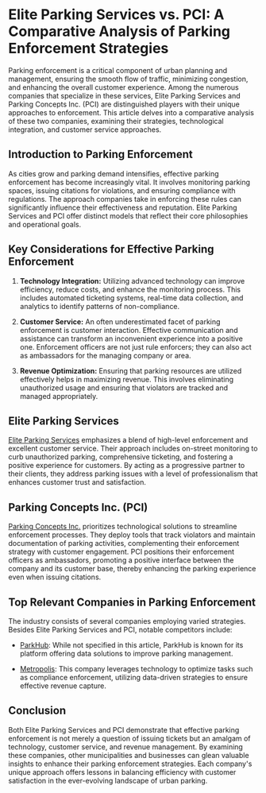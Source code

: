 # Elite Parking Services vs. PCI: A Comparative Analysis of Parking Enforcement Strategies

Parking enforcement is a critical component of urban planning and management, ensuring the smooth flow of traffic, minimizing congestion, and enhancing the overall customer experience. Among the numerous companies that specialize in these services, Elite Parking Services and Parking Concepts Inc. (PCI) are distinguished players with their unique approaches to enforcement. This article delves into a comparative analysis of these two companies, examining their strategies, technological integration, and customer service approaches.

## Introduction to Parking Enforcement

As cities grow and parking demand intensifies, effective parking enforcement has become increasingly vital. It involves monitoring parking spaces, issuing citations for violations, and ensuring compliance with regulations. The approach companies take in enforcing these rules can significantly influence their effectiveness and reputation. Elite Parking Services and PCI offer distinct models that reflect their core philosophies and operational goals.

## Key Considerations for Effective Parking Enforcement

1. **Technology Integration:** Utilizing advanced technology can improve efficiency, reduce costs, and enhance the monitoring process. This includes automated ticketing systems, real-time data collection, and analytics to identify patterns of non-compliance.

2. **Customer Service:** An often underestimated facet of parking enforcement is customer interaction. Effective communication and assistance can transform an inconvenient experience into a positive one. Enforcement officers are not just rule enforcers; they can also act as ambassadors for the managing company or area.

3. **Revenue Optimization:** Ensuring that parking resources are utilized effectively helps in maximizing revenue. This involves eliminating unauthorized usage and ensuring that violators are tracked and managed appropriately.

## Elite Parking Services

[Elite Parking Services](/dir/elite_parking_services_of_america) emphasizes a blend of high-level enforcement and excellent customer service. Their approach includes on-street monitoring to curb unauthorized parking, comprehensive ticketing, and fostering a positive experience for customers. By acting as a progressive partner to their clients, they address parking issues with a level of professionalism that enhances customer trust and satisfaction.

## Parking Concepts Inc. (PCI)

[Parking Concepts Inc.](/dir/parking_concepts_inc) prioritizes technological solutions to streamline enforcement processes. They deploy tools that track violators and maintain documentation of parking activities, complementing their enforcement strategy with customer engagement. PCI positions their enforcement officers as ambassadors, promoting a positive interface between the company and its customer base, thereby enhancing the parking experience even when issuing citations.

## Top Relevant Companies in Parking Enforcement

The industry consists of several companies employing varied strategies. Besides Elite Parking Services and PCI, notable competitors include:

- [ParkHub](/dir/parkhub): While not specified in this article, ParkHub is known for its platform offering data solutions to improve parking management.
  
- [Metropolis](/dir/metropolis): This company leverages technology to optimize tasks such as compliance enforcement, utilizing data-driven strategies to ensure effective revenue capture.

## Conclusion

Both Elite Parking Services and PCI demonstrate that effective parking enforcement is not merely a question of issuing tickets but an amalgam of technology, customer service, and revenue management. By examining these companies, other municipalities and businesses can glean valuable insights to enhance their parking enforcement strategies. Each company's unique approach offers lessons in balancing efficiency with customer satisfaction in the ever-evolving landscape of urban parking.